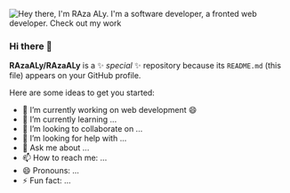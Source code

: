 ![Hey there, I'm RAza ALy. I'm a software developer, a fronted web developer. Check out my work](https://github.com/CyrisXD/CyrisXD/raw/master/bio.gif)







### Hi there 👋


**RAzaALy/RAzaALy** is a ✨ _special_ ✨ repository because its `README.md` (this file) appears on your GitHub profile.

Here are some ideas to get you started:

- 🔭 I’m currently working on web development 😄
- 🌱 I’m currently learning ...
- 👯 I’m looking to collaborate on ...
- 🤔 I’m looking for help with ...
- 💬 Ask me about ...
- 📫 How to reach me: ...
- 😄 Pronouns: ...
- ⚡ Fun fact: ...

